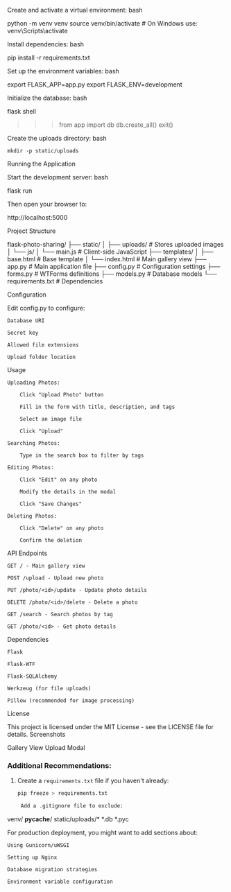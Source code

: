 Create and activate a virtual environment:
bash

python -m venv venv
source venv/bin/activate  # On Windows use: venv\Scripts\activate

Install dependencies:
bash

pip install -r requirements.txt

Set up the environment variables:
bash

export FLASK_APP=app.py
export FLASK_ENV=development

Initialize the database:
bash

flask shell
>>> from app import db
>>> db.create_all()
>>> exit()

Create the uploads directory:
bash

    mkdir -p static/uploads

Running the Application

Start the development server:
bash

flask run

Then open your browser to:

http://localhost:5000

Project Structure

flask-photo-sharing/
├── static/
│   ├── uploads/          # Stores uploaded images
│   └── js/
│       └── main.js       # Client-side JavaScript
├── templates/
│   ├── base.html         # Base template
│   └── index.html        # Main gallery view
├── app.py                # Main application file
├── config.py             # Configuration settings
├── forms.py              # WTForms definitions
├── models.py             # Database models
└── requirements.txt      # Dependencies

Configuration

Edit config.py to configure:

    Database URI

    Secret key

    Allowed file extensions

    Upload folder location

Usage

    Uploading Photos:

        Click "Upload Photo" button

        Fill in the form with title, description, and tags

        Select an image file

        Click "Upload"

    Searching Photos:

        Type in the search box to filter by tags

    Editing Photos:

        Click "Edit" on any photo

        Modify the details in the modal

        Click "Save Changes"

    Deleting Photos:

        Click "Delete" on any photo

        Confirm the deletion

API Endpoints

    GET / - Main gallery view

    POST /upload - Upload new photo

    PUT /photo/<id>/update - Update photo details

    DELETE /photo/<id>/delete - Delete a photo

    GET /search - Search photos by tag

    GET /photo/<id> - Get photo details

Dependencies

    Flask

    Flask-WTF

    Flask-SQLAlchemy

    Werkzeug (for file uploads)

    Pillow (recommended for image processing)

License

This project is licensed under the MIT License - see the LICENSE file for details.
Screenshots

Gallery View
Upload Modal


### Additional Recommendations:

1. Create a `requirements.txt` file if you haven't already:
   ```bash
   pip freeze > requirements.txt

    Add a .gitignore file to exclude:

venv/
__pycache__/
static/uploads/*
*.db
*.pyc

For production deployment, you might want to add sections about:

    Using Gunicorn/uWSGI

    Setting up Nginx

    Database migration strategies

    Environment variable configuration
